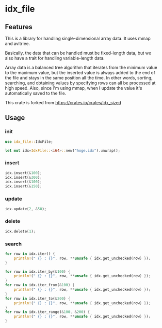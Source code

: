 # idx_file
## Features
This is a library for handling single-dimensional array data. It uses mmap and avltriee.

Basically, the data that can be handled must be fixed-length data, but we also have a trait for handling variable-length data.

Array data is a balanced tree algorithm that iterates from the minimum value to the maximum value, but the inserted value is always added to the end of the file and stays in the same position all the time.
In other words, sorting, searching, and obtaining values ​​by specifying rows can all be processed at high speed.
Also, since I'm using mmap, when I update the value it's automatically saved to the file.


This crate is forked from
https://crates.io/crates/idx_sized


## Usage
### init
```rust
use idx_file::IdxFile;

let mut idx=IdxFile::<i64>::new("hoge.idx").unwrap();
```

### insert
```rust
idx.insert(&100);
idx.insert(&300);
idx.insert(&100);
idx.insert(&150);
```

### update
```rust
idx.update(2, &50);
```

### delete
```rust
idx.delete(1);
```

### search
```rust
for row in idx.iter() {
    println!(" {} : {}", row, **unsafe { idx.get_unchecked(row) });
}

for row in idx.iter_by(&100) {
    println!(" {} : {}", row, **unsafe { idx.get_unchecked(row) });
}
for row in idx.iter_from(&100) {
    println!(" {} : {}", row, **unsafe { idx.get_unchecked(row) });
}
for row in idx.iter_to(&200) {
    println!(" {} : {}", row, **unsafe { idx.get_unchecked(row) });
}
for row in idx.iter_range(&100, &200) {
    println!(" {} : {}", row, **unsafe { idx.get_unchecked(row) });
}
```